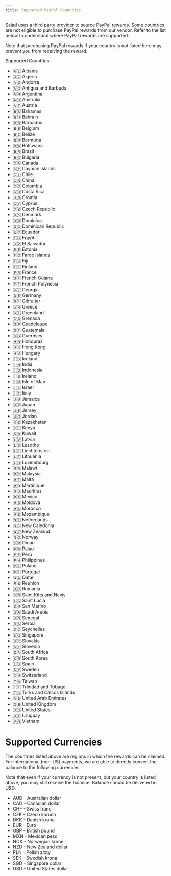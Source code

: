 ```yaml
---
title: Supported PayPal Countries
---
```


Salad uses a third party provider to source PayPal rewards. Some countries are not eligible to purchase PayPal rewards
from our vendor. Refer to the list below to understand where PayPal rewards are supported.

Note that purchasing PayPal rewards if your country is not listed here may prevent you from receiving the reward.

Supported Countries:

- 🇦🇱 Albania
- 🇩🇿 Algeria
- 🇦🇩 Andorra
- 🇦🇬 Antigua and Barbuda
- 🇦🇷 Argentina
- 🇦🇺 Australia
- 🇦🇹 Austria
- 🇧🇸 Bahamas
- 🇧🇭 Bahrain
- 🇧🇧 Barbados
- 🇧🇪 Belgium
- 🇧🇿 Belize
- 🇧🇲 Bermuda
- 🇧🇼 Botswana
- 🇧🇷 Brazil
- 🇧🇬 Bulgaria
- 🇨🇦 Canada
- 🇰🇾 Cayman Islands
- 🇨🇱 Chile
- 🇨🇳 China
- 🇨🇴 Colombia
- 🇨🇷 Costa Rica
- 🇭🇷 Croatia
- 🇨🇾 Cyprus
- 🇨🇿 Czech Republic
- 🇩🇰 Denmark
- 🇩🇲 Dominica
- 🇩🇴 Dominican Republic
- 🇪🇨 Ecuador
- 🇪🇬 Egypt
- 🇸🇻 El Salvador
- 🇪🇪 Estonia
- 🇫🇴 Faroe Islands
- 🇫🇯 Fiji
- 🇫🇮 Finland
- 🇫🇷 France
- 🇬🇫 French Guiana
- 🇵🇫 French Polynesia
- 🇬🇪 Georgia
- 🇩🇪 Germany
- 🇬🇮 Gibraltar
- 🇬🇷 Greece
- 🇬🇱 Greenland
- 🇬🇩 Grenada
- 🇬🇵 Guadeloupe
- 🇬🇹 Guatemala
- 🇬🇬 Guernsey
- 🇭🇳 Honduras
- 🇭🇰 Hong Kong
- 🇭🇺 Hungary
- 🇮🇸 Iceland
- 🇮🇳 India
- 🇮🇩 Indonesia
- 🇮🇪 Ireland
- 🇮🇲 Isle of Man
- 🇮🇱 Israel
- 🇮🇹 Italy
- 🇯🇲 Jamaica
- 🇯🇵 Japan
- 🇯🇪 Jersey
- 🇯🇴 Jordan
- 🇰🇿 Kazakhstan
- 🇰🇪 Kenya
- 🇰🇼 Kuwait
- 🇱🇻 Latvia
- 🇱🇸 Lesotho
- 🇱🇮 Liechtenstein
- 🇱🇹 Lithuania
- 🇱🇺 Luxembourg
- 🇲🇼 Malawi
- 🇲🇾 Malaysia
- 🇲🇹 Malta
- 🇲🇶 Martinique
- 🇲🇺 Mauritius
- 🇲🇽 Mexico
- 🇲🇩 Moldova
- 🇲🇦 Morocco
- 🇲🇿 Mozambique
- 🇳🇱 Netherlands
- 🇳🇨 New Caledonia
- 🇳🇿 New Zealand
- 🇳🇴 Norway
- 🇴🇲 Oman
- 🇵🇼 Palau
- 🇵🇪 Peru
- 🇵🇭 Philippines
- 🇵🇱 Poland
- 🇵🇹 Portugal
- 🇶🇦 Qatar
- 🇷🇪 Reunion
- 🇷🇴 Romania
- 🇰🇳 Saint Kitts and Nevis
- 🇱🇨 Saint Lucia
- 🇸🇲 San Marino
- 🇸🇦 Saudi Arabia
- 🇸🇳 Senegal
- 🇷🇸 Serbia
- 🇸🇨 Seychelles
- 🇸🇬 Singapore
- 🇸🇰 Slovakia
- 🇸🇮 Slovenia
- 🇿🇦 South Africa
- 🇰🇷 South Korea
- 🇪🇸 Spain
- 🇸🇪 Sweden
- 🇨🇭 Switzerland
- 🇹🇼 Taiwan
- 🇹🇹 Trinidad and Tobago
- 🇹🇨 Turks and Caicos Islands
- 🇦🇪 United Arab Emirates
- 🇬🇧 United Kingdom
- 🇺🇸 United States
- 🇺🇾 Uruguay
- 🇻🇳 Vietnam

# Supported Currencies

The countries listed above are regions in which the rewards can be claimed. For international (non-US) payments, we are
able to directly convert the balance to the following currencies.

Note that even if your currency is not present, but your country is listed above, you may still receive the balance.
Balance should be delivered in USD.

- AUD - Australian dollar
- CAD - Canadian dollar
- CHF - Swiss franc
- CZK - Czech koruna
- DKK - Danish krone
- EUR - Euro
- GBP - British pound
- MXN - Mexican peso
- NOK - Norwegian krone
- NZD - New Zealand dollar
- PLN - Polish złoty
- SEK - Swedish krona
- SGD - Singapore dollar
- USD - United States dollar
